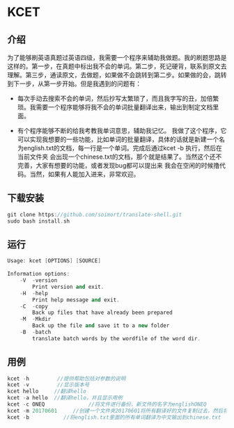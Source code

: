# KCET
## 介绍
为了能够刷英语真题过英语四级，我需要一个程序来辅助我做题。我的刷题思路是这样的。第一步，在真题中标出我不会的单词。第二步，死记硬背，联系到原文去理解。第三步，通读原文，去做题，如果做不会跳转到第二步。如果做的会，跳转到下一步，从第一步开始。但是我遇到的问题有：

- 每次手动去搜索不会的单词，然后抄写太繁琐了，而且我字写的丑，加倍繁琐。我需要一个程序能够将我不会的单词批量翻译出来，输出到制定文档里面。

- 有个程序能够不断的给我考教我单词意思，辅助我记忆。
我做了这个程序，它可以实现我想要的一些功能，比如单词的批量翻译，具体的话就是新建一个名为english.txt的文档，每一行是一个单词。完成后通过kcet -b 执行，然后在当前文件夹
会出现一个chinese.txt的文档，那个就是结果了。当然这个还不完善，大家有想要的功能，或者发现bug都可以提出来
我会在空闲的时候撸代码。当然，如果有人能加入进来，非常欢迎。
## 下载安装

```cpp
git clone https://github.com/soimort/translate-shell.git
sudo bash install.sh
```
## 运行
```cpp
Usage: kcet [OPTIONS] [SOURCE]
 
Information options:
    -V  -version
        Print version and exit.
    -H  -help
        Print help message and exit.
    -C  -copy
        Back up files that have already been prepared
    -M  -Mkdir
        Back up the file and save it to a new folder
    -B  -batch
        translate batch words by the wordfile of the word dir.
```
## 用例
```cpp
kcet -h         //提供帮助包括对参数的说明
kcet -v         //显示版本号
kcet hello     //翻译hello
kcet -a hello  //翻译hello，并且显示用例
kcet -c ONEQ              //将文件进行备份，新文件的名字为englishONEQ
kcet -m 20170601     //创建一个文件夹20170601将所有翻译好的文件复制过去，然后将文件夹20170601放入history文件夹里面
kcet -b           //将english.txt里面的所有单词翻译为中文输出到chinese.txt
```
